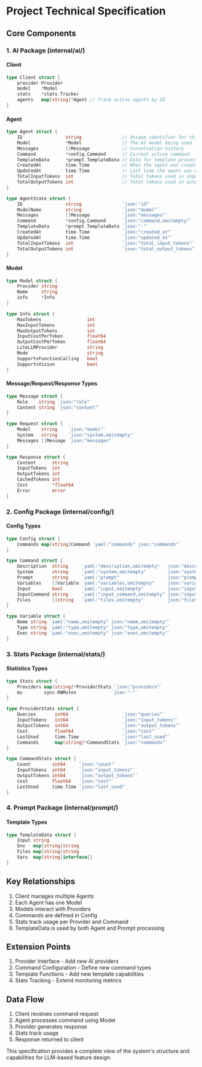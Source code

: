 # Project Technical Specification

## Core Components

### 1. AI Package (internal/ai/)

#### Client
```go
type Client struct {
    provider Provider
    model    *Model
    stats    *stats.Tracker
    agents   map[string]*Agent // Track active agents by ID
}
```

#### Agent
```go
type Agent struct {
    ID                string               // Unique identifier for this agent/session
    Model             *Model               // The AI model being used
    Messages          []Message            // Conversation history
    Command           *config.Command      // Current active command
    TemplateData      *prompt.TemplateData // Data for template processing
    CreatedAt         time.Time            // When the agent was created
    UpdatedAt         time.Time            // Last time the agent was updated
    TotalInputTokens  int                  // Total tokens used in inputs
    TotalOutputTokens int                  // Total tokens used in outputs
}

type AgentState struct {
    ID                string               `json:"id"`
    ModelName         string               `json:"model"`
    Messages          []Message            `json:"messages"`
    Command           *config.Command      `json:"command,omitempty"`
    TemplateData      *prompt.TemplateData `json:"-"`
    CreatedAt         time.Time            `json:"created_at"`
    UpdatedAt         time.Time            `json:"updated_at"`
    TotalInputTokens  int                  `json:"total_input_tokens"`
    TotalOutputTokens int                  `json:"total_output_tokens"`
}
```

#### Model
```go
type Model struct {
    Provider string
    Name     string
    info     *Info
}

type Info struct {
    MaxTokens                 int
    MaxInputTokens            int
    MaxOutputTokens           int
    InputCostPerToken         float64
    OutputCostPerToken        float64
    LiteLLMProvider           string
    Mode                      string
    SupportsFunctionCalling   bool
    SupportsVision            bool
}
```

#### Message/Request/Response Types
```go
type Message struct {
    Role    string `json:"role"`
    Content string `json:"content"`
}

type Request struct {
    Model    string    `json:"model"`
    System   string    `json:"system,omitempty"`
    Messages []Message `json:"messages"`
}

type Response struct {
    Content      string
    InputTokens  int
    OutputTokens int
    CachedTokens int
    Cost         *float64
    Error        error
}
```

### 2. Config Package (internal/config/)

#### Config Types
```go
type Config struct {
    Commands map[string]Command `yaml:"commands" json:"commands"`
}

type Command struct {
    Description  string     `yaml:"description,omitempty"   json:"description,omitempty"`
    System       string     `yaml:"system,omitempty"        json:"system,omitempty"`
    Prompt       string     `yaml:"prompt"                  json:"prompt"`
    Variables    []Variable `yaml:"variables,omitempty"     json:"variables,omitempty"`
    Input        bool       `yaml:"input,omitempty"         json:"input,omitempty"`
    InputCommand string     `yaml:"input_command,omitempty" json:"input_command,omitempty"`
    Files        []string   `yaml:"files,omitempty"         json:"files,omitempty"`
}

type Variable struct {
    Name string `yaml:"name,omitempty" json:"name,omitempty"`
    Type string `yaml:"type,omitempty" json:"type,omitempty"`
    Exec string `yaml:"exec,omitempty" json:"exec,omitempty"`
}
```

### 3. Stats Package (internal/stats/)

#### Statistics Types
```go
type Stats struct {
    Providers map[string]*ProviderStats `json:"providers"`
    mu        sync.RWMutex             `json:"-"`
}

type ProviderStats struct {
    Queries       int64                    `json:"queries"`
    InputTokens   int64                    `json:"input_tokens"`
    OutputTokens  int64                    `json:"output_tokens"`
    Cost          float64                  `json:"cost"`
    LastUsed      time.Time                `json:"last_used"`
    Commands      map[string]*CommandStats `json:"commands"`
}

type CommandStats struct {
    Count        int64     `json:"count"`
    InputTokens  int64     `json:"input_tokens"`
    OutputTokens int64     `json:"output_tokens"`
    Cost         float64   `json:"cost"`
    LastUsed     time.Time `json:"last_used"`
}
```

### 4. Prompt Package (internal/prompt/)

#### Template Types
```go
type TemplateData struct {
    Input string
    Env   map[string]string
    Files map[string]string
    Vars  map[string]interface{}
}
```

## Key Relationships

1. Client manages multiple Agents
2. Each Agent has one Model
3. Models interact with Providers
4. Commands are defined in Config
5. Stats track usage per Provider and Command
6. TemplateData is used by both Agent and Prompt processing

## Extension Points

1. Provider Interface - Add new AI providers
2. Command Configuration - Define new command types
3. Template Functions - Add new template capabilities
4. Stats Tracking - Extend monitoring metrics

## Data Flow

1. Client receives command request
2. Agent processes command using Model
3. Provider generates response
4. Stats track usage
5. Response returned to client

This specification provides a complete view of the system's structure and capabilities for LLM-based feature design.
